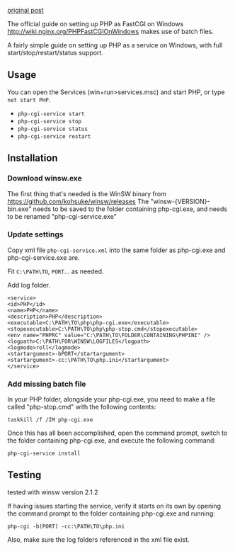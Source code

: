 [original post]( https://forum.nginx.org/read.php?2,236376)

The official guide on setting up PHP as FastCGI on Windows http://wiki.nginx.org/PHPFastCGIOnWindows makes use of batch files. 

A fairly simple guide on setting up PHP as a service on Windows, with full start/stop/restart/status support. 

Usage
---


You can open the Services (win+run>services.msc) and start PHP, or type
 `net start PHP`. 

 - `php-cgi-service start`
 - `php-cgi-service stop`
 - `php-cgi-service status` 
 - `php-cgi-service restart`

Installation
---

### Download winsw.exe

The first thing that's needed is the WinSW binary from https://github.com/kohsuke/winsw/releases
The "winsw-{VERSION}-bin.exe" needs to be saved to the folder containing php-cgi.exe, and needs to be renamed "php-cgi-service.exe" 

### Update settings

Copy xml file `php-cgi-service.xml` into the same folder as php-cgi.exe and php-cgi-service.exe are.

Fit `C:\PATH\TO`, `PORT`... as needed.

Add log folder.

```
<service> 
<id>PHP</id> 
<name>PHP</name> 
<description>PHP</description> 
<executable>C:\PATH\TO\php\php-cgi.exe</executable> 
<stopexecutable>C:\PATH\TO\php\php-stop.cmd</stopexecutable> 
<env name="PHPRC" value="C:\PATH\TO\FOLDER\CONTAINING\PHPINI" /> 
<logpath>C:\PATH\FOR\WINSW\LOGFILES</logpath> 
<logmode>roll</logmode> 
<startargument>-bPORT</startargument> 
<startargument>-cc:\PATH\TO\php.ini</startargument> 
</service> 
```

### Add missing batch file

In your PHP folder, alongside your php-cgi.exe, you need to make a file called "php-stop.cmd" with the following contents: 

```
taskkill /f /IM php-cgi.exe 
```

Once this has all been accomplished, open the command prompt, switch to the folder containing php-cgi.exe, and execute the following command: 

```
php-cgi-service install 
```
Testing
---

tested with winsw version 2.1.2

If having issues starting the service, verify it starts on its own by opening the command prompt to the folder containing php-cgi.exe and running: 

```
php-cgi -b(PORT) -cc:\PATH\TO\php.ini 
```

Also, make sure the log folders referenced in the xml file exist.
